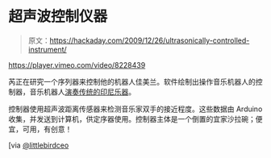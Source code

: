 # 超声波控制仪器

> 原文：<https://hackaday.com/2009/12/26/ultrasonically-controlled-instrument/>

<https://player.vimeo.com/video/8228439>

</div> <p>芮正在研究一个序列器来控制他的机器人佳美兰。软件绘制出操作音乐机器人的控制器，音乐机器人<a href="http://www.vimeo.com/8228439" target="_blank">演奏传统的</a><a href="http://en.wikipedia.org/wiki/Gamelan" target="_blank">印尼乐器</a>。</p> <p>控制器使用超声波距离传感器来检测音乐家双手的接近程度。这些数据由 Arduino 收集，并发送到计算机，供定序器使用。控制器主体是一个倒置的宜家沙拉碗；便宜，可用，有创意！</p> <p>[via <a href="http://post.ly/FafM" target="_blank"> @littlebirdceo </a></p> </body> </html>